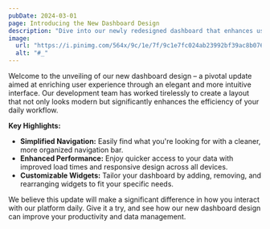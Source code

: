 ```yaml
---
pubDate: 2024-03-01
page: Introducing the New Dashboard Design
description: "Dive into our newly redesigned dashboard that enhances user experience with intuitive navigation and a sleek, modern look. Discover how our latest update can streamline your workflow and make accessing your data faster and more efficient than ever."
image:
  url: "https://i.pinimg.com/564x/9c/1e/7f/9c1e7fc024ab23992bf39ac8b07636da.jpg"
  alt: "#_"
---
```


Welcome to the unveiling of our new dashboard design – a pivotal update aimed at enriching user experience through an elegant and more intuitive interface. Our development team has worked tirelessly to create a layout that not only looks modern but significantly enhances the efficiency of your daily workflow.

**Key Highlights:**
- **Simplified Navigation:** Easily find what you're looking for with a cleaner, more organized navigation bar.
- **Enhanced Performance:** Enjoy quicker access to your data with improved load times and responsive design across all devices.
- **Customizable Widgets:** Tailor your dashboard by adding, removing, and rearranging widgets to fit your specific needs.

We believe this update will make a significant difference in how you interact with our platform daily. Give it a try, and see how our new dashboard design can improve your productivity and data management.
